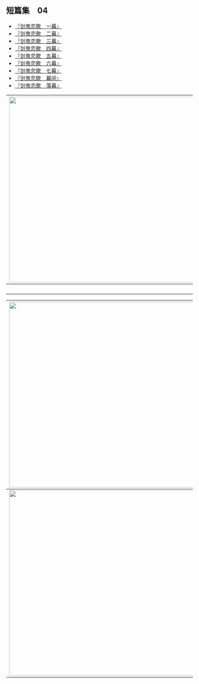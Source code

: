 ## 短篇集　04

- [『剑鬼恋歌　一幕』](01.html)
- [『剑鬼恋歌　二幕』](02.html)
- [『剑鬼恋歌　三幕』](03.html)
- [『剑鬼恋歌　四幕』](04.html)
- [『剑鬼恋歌　五幕』](05.html)
- [『剑鬼恋歌　六幕』](06.html)
- [『剑鬼恋歌　七幕』](07.html)
- [『剑鬼恋歌　幕间』](08.html)
- [『剑鬼恋歌　落幕』](09.html)

| <img width="500" src="/res/imgs/article/chapter999/short04/00-a.jpg" /> | <img width="500" src="/res/imgs/article/chapter999/short04/00-b.jpg" /> | <img width="500" src="/res/imgs/article/chapter999/short04/11.jpg" /> |
|:------:|:------:|:------:|
| 　 | 　 | 　 |


| <img width="500" src="/res/imgs/article/chapter999/short04/12.jpg" /> | <img width="500" src="/res/imgs/article/chapter999/short04/13.jpg" /> |
|:------:|:------:|
| <img width="500" src="/res/imgs/article/chapter999/short04/14.jpg" /> | <img width="500" src="/res/imgs/article/chapter999/short04/15.jpg" /> |
